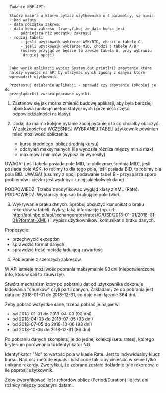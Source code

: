       Zadanie NBP API:
     
      Stwórz main'a w którym pytasz użytkownika o 4 parametry, są nimi:
      - kod waluty
      - data początku zakresu
      - data końca zakresu  (zweryfikuj że data końca jest
           późniejsza niż początku zakresu)
      - rodzaj tabeli
           - jeśli użytkownik wybierze ASK/BID, chodzi o tabelę C
           - jeśli użytkownik wybierze MID, chodzi o tabelę A/B
           (możemy przyjąć że będzie to zawsze tabela A, przy wybraniu
            drugiej opcji).
     
     
      Jako wynik aplikacji wypisz System.out.println() zapytanie które
      należy wywołać na API by otrzymać wynik zgodny z danymi które
      wprowadził użytkownik.
     
      Przetestuj działanie aplikacji - sprawdź czy zapytanie (skopiuj je do
      przeglądarki) zwraca poprawne wyniki.

1. Zastanów się jak można zmienić budowę aplikacji, aby była bardziej obiektowa (uniknąć metod statycznych i przenieść część odpowiedzialności na klasy).

2. Dodaj do main'a kolejne pytanie zadaj pytanie o to co chciałby obliczyć. W zależności od WCZEŚNIEJ WYBRANEJ TABELI użytkownik powinien mieć możliwość obliczenia:
    - kursu średniego (oblicz średnią kursu)
    - odchyleń maksymalnych (ile wynosiła różnica między min a max)
    - maximów i minimów (wypisz ile wynosiły)

UWAGA! (jeśli tabela posiada pole MID, to obliczmay średnią MID), jeśli posiada pole ASK, to robimy to dla tego pola, jeśli posiada BID, to robimy dla pola BID.
UWAGA! (usuńmy z opcji podawanie tabeli B - przysparza sporo problemów i ciężko jest wydobyć z niej jakiekolwiek dane)

PODPOWIEDŹ: Trzeba zmodyfikować wygląd klasy z XML (Rate). 
PODPOWIEDŹ: Wystarczy dopisać brakujące pole (Mid).

3. Wykrywanie braku danych. 
Spróbuj obsłużyć komunikat o braku rekordów w tabeli. Wykryj taką informację (np. url: http://api.nbp.pl/api/exchangerates/rates/C/USD/2018-01-01/2018-01-01/?format=XML )
i wypisz użytkownikowi komunikat o braku danych. 

Propozycje:
 - przechwycić exception
 - sprawdzić format danych
 - sprawdzić treść metodą ładującą zawartość

4. Pobieranie z szerszych zakresów. 

W API istnieje możliwość pobrania maksymalnie 93 dni (niepotwierdzone info, ktoś w sali to zauważył). 

Stwórz mechanizm który po pobraniu dat od użytkownika dokonuje ładowania "chunków" czyli partii danych.
Zakładamy że do pobrania jest data od 2018-01-01 do 2018-12-31, co daje nam łącznie 364 dni.

Żeby pobrać wszystkie dane, trzeba pobrać je najpierw:
- od 2018-01-01 do 2018-04-03 (93 dni)
- od 2018-04-03 do 2018-07-05 (93 dni)
- od 2018-07-05 do 2018-10-06 (93 dni)
- od 2018-10-06 do 2018-12-31 (86 dni)

Po pobraniu danych skompletuj je do jednej kolekcji (setu rates), którego kryterium porównania to identyfikator NO.

Identyfikator "No" to wartość pola w klasie Rate. Jest to indywidualny klucz kursu. 
Nadpisz metodę equals i hashcode tak, aby umieścić w secie tylko unikane rekordy. Zweryfikuj, że zebrane zostało dokładnie tyle rekordów, o ile poprosił użytkownik.

Żeby zweryfikować ilość rekordów oblicz (Period/Duration) ile jest dni różnicy między podanymi datami.
